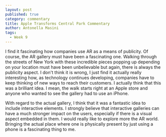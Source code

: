 ```yaml
---
layout: post
published: true
category: commentary
title: Apple Transforms Central Park Commentary
author: Antonella Masini
tags:
  - Week 9
---
```

I find it fascinating how companies use AR as a means of publicity. Of course, the AR gallery must have been a fascinating one. Walking through the streets of New York with these incredible pieces popping up depending on your location must have been unbelievable but again, there is always the publicity aspect. I don't think it is wrong, I just find it actually really interesting how, as technology continues developing, companies have to keep thinking of new ways to reach their customers. I actually think that this was a brilliant idea. I mean, the walk starts right at an Apple store and anyone who wanted to see the gallery had to use an iPhone. 

With regard to the actual gallery, I think that it was a fantastic idea to include interactive elements. I strongly believe that interactive galleries can have a much stronger impact on the users, especially if there is a visual aspect embedded in them. I would really like to explore more the AR world. Bringing the actual place where one is physically present by just using a phone is a fascinating thing to me.
